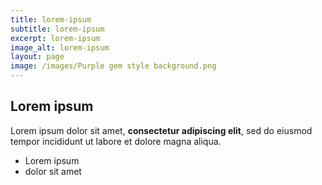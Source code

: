 ```yaml
---
title: lorem-ipsum
subtitle: lorem-ipsum
excerpt: lorem-ipsum
image_alt: lorem-ipsum
layout: page
image: /images/Purple gem style background.png
---
```

## Lorem ipsum

Lorem ipsum dolor sit amet, **consectetur adipiscing elit**, sed do eiusmod tempor incididunt ut labore et dolore magna aliqua.

- Lorem ipsum
- dolor sit amet